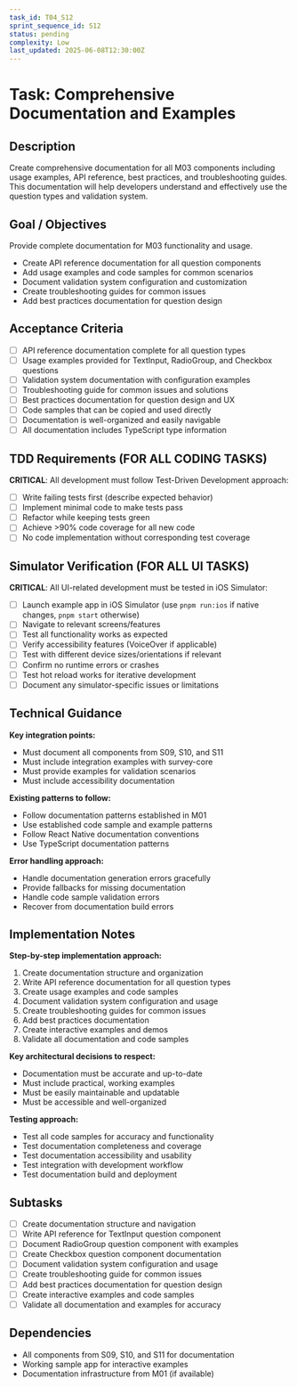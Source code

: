 ```yaml
---
task_id: T04_S12
sprint_sequence_id: S12
status: pending
complexity: Low
last_updated: 2025-06-08T12:30:00Z
---
```


# Task: Comprehensive Documentation and Examples

## Description
Create comprehensive documentation for all M03 components including usage examples, API reference, best practices, and troubleshooting guides. This documentation will help developers understand and effectively use the question types and validation system.

## Goal / Objectives
Provide complete documentation for M03 functionality and usage.
- Create API reference documentation for all question components
- Add usage examples and code samples for common scenarios
- Document validation system configuration and customization
- Create troubleshooting guides for common issues
- Add best practices documentation for question design

## Acceptance Criteria
- [ ] API reference documentation complete for all question types
- [ ] Usage examples provided for TextInput, RadioGroup, and Checkbox questions
- [ ] Validation system documentation with configuration examples
- [ ] Troubleshooting guide for common issues and solutions
- [ ] Best practices documentation for question design and UX
- [ ] Code samples that can be copied and used directly
- [ ] Documentation is well-organized and easily navigable
- [ ] All documentation includes TypeScript type information

## TDD Requirements (FOR ALL CODING TASKS)
**CRITICAL**: All development must follow Test-Driven Development approach:
- [ ] Write failing tests first (describe expected behavior)
- [ ] Implement minimal code to make tests pass
- [ ] Refactor while keeping tests green
- [ ] Achieve >90% code coverage for all new code
- [ ] No code implementation without corresponding test coverage

## Simulator Verification (FOR ALL UI TASKS)
**CRITICAL**: All UI-related development must be tested in iOS Simulator:
- [ ] Launch example app in iOS Simulator (use `pnpm run:ios` if native changes, `pnpm start` otherwise)
- [ ] Navigate to relevant screens/features
- [ ] Test all functionality works as expected
- [ ] Verify accessibility features (VoiceOver if applicable)
- [ ] Test with different device sizes/orientations if relevant
- [ ] Confirm no runtime errors or crashes
- [ ] Test hot reload works for iterative development
- [ ] Document any simulator-specific issues or limitations

## Technical Guidance
**Key integration points:**
- Must document all components from S09, S10, and S11
- Must include integration examples with survey-core
- Must provide examples for validation scenarios
- Must include accessibility documentation

**Existing patterns to follow:**
- Follow documentation patterns established in M01
- Use established code sample and example patterns
- Follow React Native documentation conventions
- Use TypeScript documentation patterns

**Error handling approach:**
- Handle documentation generation errors gracefully
- Provide fallbacks for missing documentation
- Handle code sample validation errors
- Recover from documentation build errors

## Implementation Notes
**Step-by-step implementation approach:**
1. Create documentation structure and organization
2. Write API reference documentation for all question types
3. Create usage examples and code samples
4. Document validation system configuration and usage
5. Create troubleshooting guides for common issues
6. Add best practices documentation
7. Create interactive examples and demos
8. Validate all documentation and code samples

**Key architectural decisions to respect:**
- Documentation must be accurate and up-to-date
- Must include practical, working examples
- Must be easily maintainable and updatable
- Must be accessible and well-organized

**Testing approach:**
- Test all code samples for accuracy and functionality
- Test documentation completeness and coverage
- Test documentation accessibility and usability
- Test integration with development workflow
- Test documentation build and deployment

## Subtasks
- [ ] Create documentation structure and navigation
- [ ] Write API reference for TextInput question component
- [ ] Document RadioGroup question component with examples
- [ ] Create Checkbox question component documentation
- [ ] Document validation system configuration and usage
- [ ] Create troubleshooting guide for common issues
- [ ] Add best practices documentation for question design
- [ ] Create interactive examples and code samples
- [ ] Validate all documentation and examples for accuracy

## Dependencies
- All components from S09, S10, and S11 for documentation
- Working sample app for interactive examples
- Documentation infrastructure from M01 (if available)